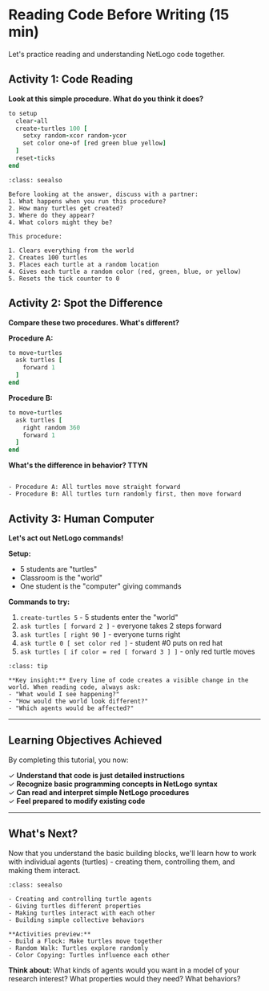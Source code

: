 # Reading Code Before Writing (15 min)

Let's practice reading and understanding NetLogo code together.

## Activity 1: Code Reading

**Look at this simple procedure. What do you think it does?**

```ruby
to setup
  clear-all
  create-turtles 100 [
    setxy random-xcor random-ycor
    set color one-of [red green blue yellow]
  ]
  reset-ticks
end
```

```{admonition} "What Do You Think This Does?"
:class: seealso

Before looking at the answer, discuss with a partner:
1. What happens when you run this procedure?
2. How many turtles get created?
3. Where do they appear?
4. What colors might they be?
```

```{dropdown} Answer (only click after discussing)
This procedure:

1. Clears everything from the world
2. Creates 100 turtles
3. Places each turtle at a random location  
4. Gives each turtle a random color (red, green, blue, or yellow)
5. Resets the tick counter to 0
```

## Activity 2: Spot the Difference

**Compare these two procedures. What's different?**

**Procedure A:**

```ruby
to move-turtles
  ask turtles [
    forward 1
  ]
end
```

**Procedure B:**  

```ruby
to move-turtles
  ask turtles [
    right random 360
    forward 1  
  ]
end
```

**What's the difference in behavior? TTYN**

```{dropdown} Answer (only click after discussing)

- Procedure A: All turtles move straight forward
- Procedure B: All turtles turn randomly first, then move forward
```

## Activity 3: Human Computer

**Let's act out NetLogo commands!**

**Setup:** 

- 5 students are "turtles" 
- Classroom is the "world"
- One student is the "computer" giving commands

**Commands to try:**

1. `create-turtles 5` - 5 students enter the "world"
2. `ask turtles [ forward 2 ]` - everyone takes 2 steps forward
3. `ask turtles [ right 90 ]` - everyone turns right  
4. `ask turtle 0 [ set color red ]` - student #0 puts on red hat
5. `ask turtles [ if color = red [ forward 3 ] ]` - only red turtle moves

```{admonition} Connect Code to Visual Outcomes
:class: tip

**Key insight:** Every line of code creates a visible change in the world. When reading code, always ask:
- "What would I see happening?"
- "How would the world look different?"
- "Which agents would be affected?"
```

---

## Learning Objectives Achieved

By completing this tutorial, you now:

✓ **Understand that code is just detailed instructions**  
✓ **Recognize basic programming concepts in NetLogo syntax**  
✓ **Can read and interpret simple NetLogo procedures**  
✓ **Feel prepared to modify existing code**

---

## What's Next?

Now that you understand the basic building blocks, we'll learn how to work with individual agents (turtles) - creating them, controlling them, and making them interact.

```{admonition} Coming Up: Working with Agents
:class: seealso

- Creating and controlling turtle agents
- Giving turtles different properties  
- Making turtles interact with each other
- Building simple collective behaviors

**Activities preview:**
- Build a Flock: Make turtles move together
- Random Walk: Turtles explore randomly  
- Color Copying: Turtles influence each other
```

**Think about:** What kinds of agents would you want in a model of your research interest? What properties would they need? What behaviors?
